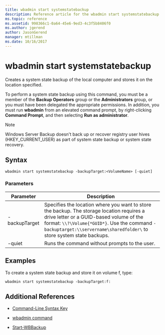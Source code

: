 ```yaml
---
title: wbadmin start systemstatebackup
description: Reference article for the wbadmin start systemstatebackup command, which creates a system state backup of the local computer and stores it on the location specified.
ms.topic: reference
ms.assetid: 998366c1-0a64-45e6-9ed3-4c3f5b8406f0
ms.author: jgerend
author: JasonGerend
manager: mtillman
ms.date: 10/16/2017
---
```


# wbadmin start systemstatebackup

Creates a system state backup of the local computer and stores it on the location specified.

To perform a system state backup using this command, you must be a member of the **Backup Operators** group or the **Administrators** group, or you must have been delegated the appropriate permissions. In addition, you must run **wbadmin** from an elevated command prompt, by right-clicking **Command Prompt**, and then selecting **Run as administrator**.

> [!NOTE]
> Windows Server Backup doesn't back up or recover registry user hives (HKEY_CURRENT_USER) as part of system state backup or system state recovery.

## Syntax

```
wbadmin start systemstatebackup -backupTarget:<VolumeName> [-quiet]
```

### Parameters

| Parameter | Description |
|--|--|
| -backupTarget | Specifies the location where you want to store the backup. The storage location requires a drive letter or a GUID-based volume of the format: `\\?\Volume{*GUID*}`. Use the command `-backuptarget:\\servername\sharedfolder\` to store system state backups. |
| -quiet | Runs the command without prompts to the user. |

## Examples

To create a system state backup and store it on volume f, type:

```
wbadmin start systemstatebackup -backupTarget:f:
```

## Additional References

- [Command-Line Syntax Key](command-line-syntax-key.md)

- [wbadmin command](wbadmin.md)

- [Start-WBBackup](/powershell/module/windowserverbackup/Start-WBBackup)

